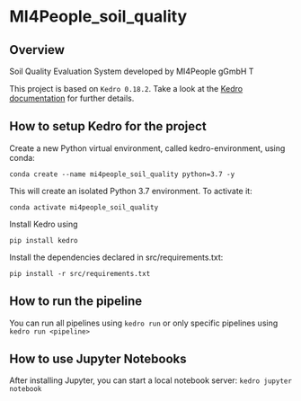 # MI4People_soil_quality

## Overview

Soil Quality Evaluation System developed by MI4People gGmbH
T

This project is based on `Kedro 0.18.2`. Take a look at the [Kedro documentation](https://kedro.readthedocs.io) for further details.


## How to setup Kedro for the project

Create a new Python virtual environment, called kedro-environment, using conda:

`conda create --name mi4people_soil_quality python=3.7 -y`

This will create an isolated Python 3.7 environment. To activate it:

`conda activate mi4people_soil_quality`

Install Kedro using

`pip install kedro`

Install the dependencies declared in src/requirements.txt:

`pip install -r src/requirements.txt`

## How to run the pipeline
You can run all pipelines using `kedro run` or only specific pipelines using `kedro run <pipeline>`

## How to use Jupyter Notebooks
After installing Jupyter, you can start a local notebook server:
`kedro jupyter notebook`